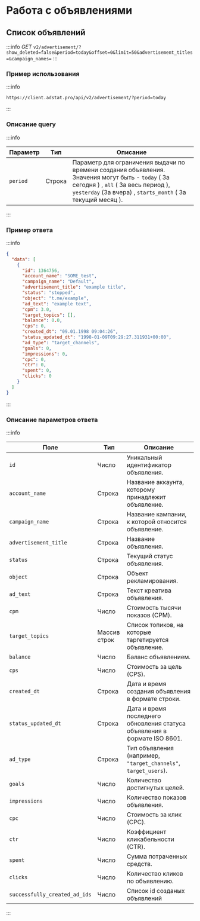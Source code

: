 # Работа с объявлениями

## <span id="advertisements">Список объявлений</span>

:::info
_GET_ `v2/advertisement/?show_deleted=false&period=today&offset=0&limit=50&advertisement_titles=&campaign_names=`
:::

### Пример использования
:::info

```http request
https://client.adstat.pro/api/v2/advertisement/?period=today
```
:::

### __Описание query__

:::info

| Параметр               | Тип     | Описание                                                                                                                                                                                                    |
|------------------------|---------|-------------------------------------------------------------------------------------------------------------------------------------------------------------------------------------------------------------|
| `period`               | Строка  | Параметр для ограничения выдачи по времени создания объявления. <br/>Значения могут быть - `today` ( За сегодня ) , `all` ( За весь период ), `yesterday` (За вчера) , `starts_month` ( За текущий месяц ). |

:::


### __Пример ответа__
:::info
```json
{
  "data": [
    {
      "id": 1364756,
      "account_name": "SOME_test",
      "campaign_name": "Default",
      "advertisement_title": "example title",
      "status": "stopped",
      "object": "t.me/example",
      "ad_text": "example text",
      "cpm": 3.0,
      "target_topics": [],
      "balance": 0.0,
      "cps": 0,
      "created_dt": "09.01.1998 09:04:26",
      "status_updated_dt": "1998-01-09T09:29:27.311931+00:00",
      "ad_type": "target_channels",
      "goals": 0,
      "impressions": 0,
      "cpc": 0,
      "ctr": 0,
      "spent": 0,
      "clicks": 0
    }
  ]
}
```
:::

### __Описание параметров ответа__
:::info

| Поле                          | Тип          | Описание                                                                  |
|-------------------------------|--------------|---------------------------------------------------------------------------|
| `id`                          | Число        | Уникальный идентификатор объявления.                                      |
| `account_name`                | Строка       | Название аккаунта, которому принадлежит объявление.                       |
| `campaign_name`               | Строка       | Название кампании, к которой относится объявление.                        |
| `advertisement_title`         | Строка       | Название объявления.                                                      |
| `status`                      | Строка       | Текущий статус объявления.                                                |
| `object`                      | Строка       | Объект рекламирования.                                                    |
| `ad_text`                     | Строка       | Текст креатива объявления.                                                |
| `cpm`                         | Число        | Стоимость тысячи показов (CPM).                                           |
| `target_topics`               | Массив строк | Список топиков, на которые таргетируется объявление.                      |
| `balance`                     | Число        | Баланс объявлением.                                                       |
| `cps`                         | Число        | Стоимость за цель (CPS).                                                  |
| `created_dt`                  | Строка       | Дата и время создания объявления в формате строки.                        |
| `status_updated_dt`           | Строка       | Дата и время последнего обновления статуса объявления в формате ISO 8601. |
| `ad_type`                     | Строка       | Тип объявления <br/>(например, `"target_channels"`, `target_users`).      |
| `goals`                       | Число        | Количество достигнутых целей.                                             |
| `impressions`                 | Число        | Количество показов объявления.                                            |
| `cpc`                         | Число        | Стоимость за клик (CPC).                                                  |
| `ctr`                         | Число        | Коэффициент кликабельности (CTR).                                         |
| `spent`                       | Число        | Сумма потраченных средств.                                                |
| `clicks`                      | Число        | Количество кликов по объявлению.                                          |
| `successfully_created_ad_ids` | Число        | Cписок id созданых объявлений                                             |

:::




